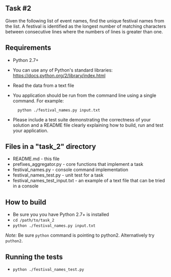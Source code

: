 Task #2
-----------------------------

Given the following list of event names, find the unique festival names from the list.
A festival is identified as the longest number of matching characters between consecutive lines where the numbers of lines is greater than one.
  

Requirements
-----------------------------
- Python 2.7+
- You can use any of Python's standard libraries: https://docs.python.org/2/library/index.html
- Read the data from a text file
- You application should be run from the command line using a single command. For example:

        python ./festival_names.py input.txt
    
- Please include a test suite demonstrating the correctness of your solution and a README file clearly explaining how to build, run and test your application.
    

Files in a "task_2" directory
-----------------------------

- README.md - this file
- prefixes_aggregator.py - core functions that implement a task
- festival_names.py - console command implementation
- festival_names_test.py - unit test for a task
- festival_names_test_input.txt - an example of a text file that can be tried in a console



How to build
-----------------------------

- Be sure you you have Python 2.7+ is installed
- `cd /path/to/task_2`
- `python ./festival_names.py input.txt`
    
*Note:*  Be sure `python` command is pointing to python2. Alternatively try `puthon2`.


Running the tests
-----------------------------
- `python ./festival_names_test.py`
    

